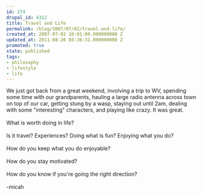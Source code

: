 ```yaml
---
id: 274
drupal_id: 4312
title: Travel and Life
permalink: /blog/2007/07/02/travel-and-life/
created_at: 2007-07-02 10:01:00.000000000 Z
updated_at: 2011-08-20 03:36:31.000000000 Z
promoted: true
state: published
tags:
- philosophy
- lifestyle
- life
---
```

We just got back from a great weekend, involving a trip to WV, spending some time with our grandparents, hauling a large radio antenna across town on top of our car, getting stung by a wasp, staying out until 2am, dealing with some "interesting" characters, and playing like crazy. It was great.<br /><br />What is worth doing in life?<br /><br />Is it travel? Experiences? Doing what is fun? Enjoying what you do?<br /><br />How do you keep what you do enjoyable?<br /><br />How do you stay motivated?<br /><br />How do you know if you're going the right direction?<br /><br />-micah
